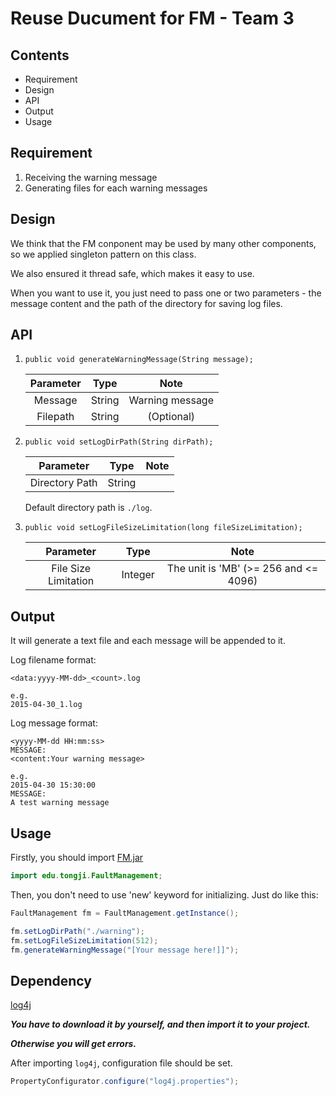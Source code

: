 Reuse Ducument for FM - Team 3
==============================

## Contents

- Requirement
- Design
- API
- Output
- Usage

## Requirement

1. Receiving the warning message
2. Generating files for each warning messages

## Design

We think that the FM conponent may be used by many other components, so we applied singleton pattern on this class.

We also ensured it thread safe, which makes it easy to use.

When you want to use it, you just need to pass one or two parameters - the message content and the path of the directory for saving log files.

## API

1. `public void generateWarningMessage(String message);`

    | Parameter | Type | Note |
    | :------:| :------: | :------: |
    | Message | String | Warning message |
    | Filepath | String | (Optional) |

2. `public void setLogDirPath(String dirPath);`

    | Parameter | Type | Note |
    | :------:| :------: | :------: |
    | Directory Path | String |  |

    Default directory path is `./log`.

3. `public void setLogFileSizeLimitation(long fileSizeLimitation);`

    | Parameter | Type | Note |
    | :------:| :------: | :------: |
    | File Size Limitation | Integer | The unit is 'MB' (>= 256 and <= 4096) |

## Output

It will generate a text file and each message will be appended to it.

Log filename format:

```
<data:yyyy-MM-dd>_<count>.log

e.g.
2015-04-30_1.log
```

Log message format:

```
<yyyy-MM-dd HH:mm:ss>
MESSAGE:
<content:Your warning message>

e.g.
2015-04-30 15:30:00
MESSAGE:
A test warning message

```

## Usage

Firstly, you should import [FM.jar](https://github.com/TJSoftwareReuse/2012T03/releases/download/v1.1/FM.jar)

```java
import edu.tongji.FaultManagement;
```

Then, you don't need to use 'new' keyword for initializing. Just do like this:

```java
FaultManagement fm = FaultManagement.getInstance();

fm.setLogDirPath("./warning");
fm.setLogFileSizeLimitation(512);
fm.generateWarningMessage("[Your message here!]]");
```

## Dependency

[log4j](https://github.com/apache/log4j)

___You have to download it by yourself, and then import it to your project.___

___Otherwise you will get errors.___

After importing `log4j`, configuration file should be set.

```java
PropertyConfigurator.configure("log4j.properties");
```
